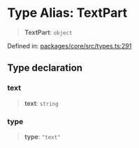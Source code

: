 # Type Alias: TextPart

> **TextPart**: `object`

Defined in: [packages/core/src/types.ts:291](https://github.com/GeoDaCenter/openassistant/blob/36f516b8229288259590b2d9dab3b10cbfc3cbfd/packages/core/src/types.ts#L291)

## Type declaration

### text

> **text**: `string`

### type

> **type**: `"text"`
